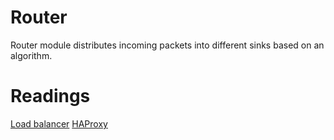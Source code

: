 
Router
========
Router module distributes incoming packets into different sinks based on an algorithm.

Readings
========
[Load balancer](http://aosabook.org/en/distsys.html#load_balancers)
[HAProxy](http://www.haproxy.org/)
